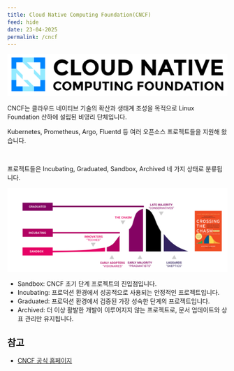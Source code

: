 ```yaml
---
title: Cloud Native Computing Foundation(CNCF)
feed: hide
date: 23-04-2025
permalink: /cncf
---
```


![CNCF](/assets/img/etc/Cncf-logo.svg.png "CNCF")

CNCF는 클라우드 네이티브 기술의 확산과 생태계 조성을 목적으로 Linux Foundation 산하에 설립된 비영리 단체입니다.

Kubernetes, Prometheus, Argo, Fluentd 등 여러 오픈소스 프로젝트들을 지원해 왔습니다.


<br/>

프로젝트들은 Incubating, Graduated, Sandbox, Archived 네 가지 상태로 분류됩니다.

![CNCF Project Status](/assets/img/etc/crossing-the-chasm.png "CNCF Project Status")

- Sandbox: CNCF 초기 단계 프로젝트의 진입점입니다.
- Incubating: 프로덕션 환경에서 성공적으로 사용되는 안정적인 프로젝트입니다.
- Graduated: 프로덕션 환경에서 검증된 가장 성숙한 단계의 프로젝트입니다.
- Archived: 더 이상 활발한 개발이 이루어지지 않는 프로젝트로, 문서 업데이트와 상표 관리만 유지됩니다.


## 참고
- [CNCF 공식 홈페이지](https://www.cncf.io/)